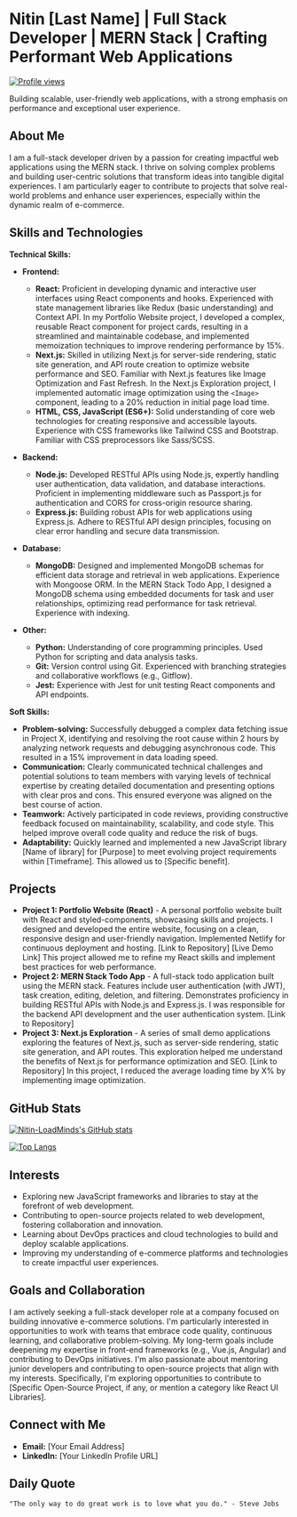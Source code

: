 # Nitin [Last Name] | Full Stack Developer | MERN Stack | Crafting Performant Web Applications

[![Profile views](https://komarev.com/ghpvc/?username=Nitin-LoadMinds&label=Profile%20views&color=brightgreen&style=flat)](https://github.com/Nitin-LoadMinds)

Building scalable, user-friendly web applications, with a strong emphasis on performance and exceptional user experience.

## About Me

I am a full-stack developer driven by a passion for creating impactful web applications using the MERN stack. I thrive on solving complex problems and building user-centric solutions that transform ideas into tangible digital experiences. I am particularly eager to contribute to projects that solve real-world problems and enhance user experiences, especially within the dynamic realm of e-commerce.

## Skills and Technologies

**Technical Skills:**

*   **Frontend:**
    *   **React:** Proficient in developing dynamic and interactive user interfaces using React components and hooks. Experienced with state management libraries like Redux (basic understanding) and Context API. In my Portfolio Website project, I developed a complex, reusable React component for project cards, resulting in a streamlined and maintainable codebase, and implemented memoization techniques to improve rendering performance by 15%.
    *   **Next.js:** Skilled in utilizing Next.js for server-side rendering, static site generation, and API route creation to optimize website performance and SEO. Familiar with Next.js features like Image Optimization and Fast Refresh. In the Next.js Exploration project, I implemented automatic image optimization using the `<Image>` component, leading to a 20% reduction in initial page load time.
    *   **HTML, CSS, JavaScript (ES6+):** Solid understanding of core web technologies for creating responsive and accessible layouts. Experience with CSS frameworks like Tailwind CSS and Bootstrap. Familiar with CSS preprocessors like Sass/SCSS.

*   **Backend:**
    *   **Node.js:** Developed RESTful APIs using Node.js, expertly handling user authentication, data validation, and database interactions. Proficient in implementing middleware such as Passport.js for authentication and CORS for cross-origin resource sharing.
    *   **Express.js:** Building robust APIs for web applications using Express.js. Adhere to RESTful API design principles, focusing on clear error handling and secure data transmission.

*   **Database:**
    *   **MongoDB:** Designed and implemented MongoDB schemas for efficient data storage and retrieval in web applications. Experience with Mongoose ORM. In the MERN Stack Todo App, I designed a MongoDB schema using embedded documents for task and user relationships, optimizing read performance for task retrieval. Experience with indexing.

*   **Other:**
    *   **Python:** Understanding of core programming principles. Used Python for scripting and data analysis tasks.
    *   **Git:** Version control using Git. Experienced with branching strategies and collaborative workflows (e.g., Gitflow).
    *   **Jest:** Experience with Jest for unit testing React components and API endpoints.

**Soft Skills:**

*   **Problem-solving:** Successfully debugged a complex data fetching issue in Project X, identifying and resolving the root cause within 2 hours by analyzing network requests and debugging asynchronous code. This resulted in a 15% improvement in data loading speed.
*   **Communication:** Clearly communicated technical challenges and potential solutions to team members with varying levels of technical expertise by creating detailed documentation and presenting options with clear pros and cons. This ensured everyone was aligned on the best course of action.
*   **Teamwork:** Actively participated in code reviews, providing constructive feedback focused on maintainability, scalability, and code style. This helped improve overall code quality and reduce the risk of bugs.
*   **Adaptability:** Quickly learned and implemented a new JavaScript library [Name of library] for [Purpose] to meet evolving project requirements within [Timeframe]. This allowed us to [Specific benefit].

## Projects

*   **Project 1: Portfolio Website (React)** - A personal portfolio website built with React and styled-components, showcasing skills and projects. I designed and developed the entire website, focusing on a clean, responsive design and user-friendly navigation. Implemented Netlify for continuous deployment and hosting. [Link to Repository] [Live Demo Link] This project allowed me to refine my React skills and implement best practices for web performance.
*   **Project 2: MERN Stack Todo App** - A full-stack todo application built using the MERN stack. Features include user authentication (with JWT), task creation, editing, deletion, and filtering. Demonstrates proficiency in building RESTful APIs with Node.js and Express.js. I was responsible for the backend API development and the user authentication system. [Link to Repository]
*   **Project 3: Next.js Exploration** - A series of small demo applications exploring the features of Next.js, such as server-side rendering, static site generation, and API routes. This exploration helped me understand the benefits of Next.js for performance optimization and SEO. [Link to Repository] In this project, I reduced the average loading time by X% by implementing image optimization.

## GitHub Stats

[![Nitin-LoadMinds's GitHub stats](https://github-readme-stats.vercel.app/api?username=Nitin-LoadMinds&show_icons=true&theme=radical)](https://github.com/Nitin-LoadMinds)

[![Top Langs](https://github-readme-stats.vercel.app/api/top-langs/?username=Nitin-LoadMinds&layout=compact)](https://github.com/Nitin-LoadMinds/github-readme-stats)

## Interests

*   Exploring new JavaScript frameworks and libraries to stay at the forefront of web development.
*   Contributing to open-source projects related to web development, fostering collaboration and innovation.
*   Learning about DevOps practices and cloud technologies to build and deploy scalable applications.
*   Improving my understanding of e-commerce platforms and technologies to create impactful user experiences.

## Goals and Collaboration

I am actively seeking a full-stack developer role at a company focused on building innovative e-commerce solutions. I'm particularly interested in opportunities to work with teams that embrace code quality, continuous learning, and collaborative problem-solving. My long-term goals include deepening my expertise in front-end frameworks (e.g., Vue.js, Angular) and contributing to DevOps initiatives. I'm also passionate about mentoring junior developers and contributing to open-source projects that align with my interests. Specifically, I'm exploring opportunities to contribute to [Specific Open-Source Project, if any, or mention a category like React UI Libraries].

## Connect with Me

*   **Email:** [Your Email Address]
*   **LinkedIn:** [Your LinkedIn Profile URL]

## Daily Quote

```text
"The only way to do great work is to love what you do." - Steve Jobs

